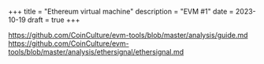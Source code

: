 +++
title = "Ethereum virtual machine"
description = "EVM #1"
date = 2023-10-19
draft = true
+++

https://github.com/CoinCulture/evm-tools/blob/master/analysis/guide.md
https://github.com/CoinCulture/evm-tools/blob/master/analysis/ethersignal/ethersignal.md